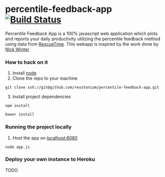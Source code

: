 # percentile-feedback-app [![Build Status](https://travis-ci.org/reustonium/percentile-feedback-app.svg?branch=master)](https://travis-ci.org/reustonium/percentile-feedback-app)

Percentile Feedback App is a 100% javascript web application which plots and reports your daily productivity utilizing the percentile feedback method using data from [RescueTime](http://rescuetime.com).  This webapp is inspired by the work done by [Nick Winter](https://twitter.com/nwinter)

### How to hack on it
1. Install [node](http://nodejs.org/)
2. Clone the repo to your machine

 ```
 git clone ssh://git@github.com/reustonium/percentile-feedback-app.git
 ```
3. Install project dependencies

 ```
 npm install
 ```
 
 ```
 bower install
 ```

### Running the project locally
1. Host the app on [localhost:8080](http://localhost:8080)

 ```
 node app.js
 ```
 
### Deploy your own instance to Heroku
TODO
 
